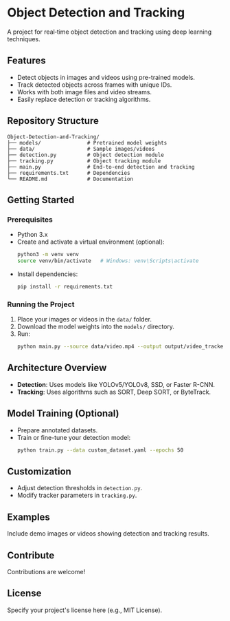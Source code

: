 # Object Detection and Tracking

A project for real‑time object detection and tracking using deep learning techniques.

## Features
- Detect objects in images and videos using pre-trained models.
- Track detected objects across frames with unique IDs.
- Works with both image files and video streams.
- Easily replace detection or tracking algorithms.

## Repository Structure
```
Object-Detection-and-Tracking/
├── models/               # Pretrained model weights
├── data/                 # Sample images/videos
├── detection.py          # Object detection module
├── tracking.py           # Object tracking module
├── main.py               # End-to-end detection and tracking
├── requirements.txt      # Dependencies
└── README.md             # Documentation
```

## Getting Started

### Prerequisites
- Python 3.x
- Create and activate a virtual environment (optional):
  ```bash
  python3 -m venv venv
  source venv/bin/activate   # Windows: venv\Scripts\activate
  ```
- Install dependencies:
  ```bash
  pip install -r requirements.txt
  ```

### Running the Project
1. Place your images or videos in the `data/` folder.
2. Download the model weights into the `models/` directory.
3. Run:
   ```bash
   python main.py --source data/video.mp4 --output output/video_tracked.mp4
   ```

## Architecture Overview
- **Detection**: Uses models like YOLOv5/YOLOv8, SSD, or Faster R-CNN.
- **Tracking**: Uses algorithms such as SORT, Deep SORT, or ByteTrack.

## Model Training (Optional)
- Prepare annotated datasets.
- Train or fine-tune your detection model:
  ```bash
  python train.py --data custom_dataset.yaml --epochs 50
  ```

## Customization
- Adjust detection thresholds in `detection.py`.
- Modify tracker parameters in `tracking.py`.

## Examples
Include demo images or videos showing detection and tracking results.

## Contribute
Contributions are welcome!

## License
Specify your project's license here (e.g., MIT License).
